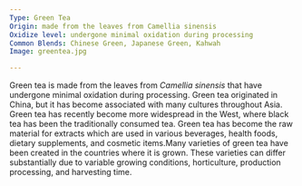 ```yaml
---
Type: Green Tea
Origin: made from the leaves from Camellia sinensis
Oxidize level: undergone minimal oxidation during processing
Common Blends: Chinese Green, Japanese Green, Kahwah
Image: greentea.jpg

---
```


Green tea is made from the leaves from *Camellia sinensis* that have undergone minimal oxidation during processing. Green tea originated in China, but it has become associated with many cultures throughout Asia. Green tea has recently become more widespread in the West, where black tea has been the traditionally consumed tea. Green tea has become the raw material for extracts which are used in various beverages, health foods, dietary supplements, and cosmetic items.Many varieties of green tea have been created in the countries where it is grown. These varieties can differ substantially due to variable growing conditions, horticulture, production processing, and harvesting time.